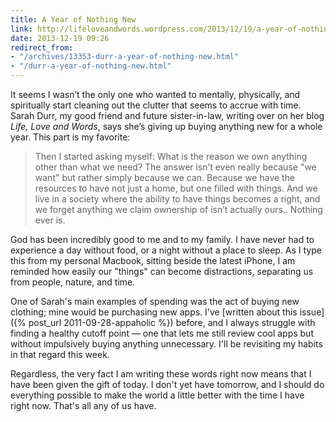 ```yaml
---
title: A Year of Nothing New
link: http://lifeloveandwords.wordpress.com/2013/12/19/a-year-of-nothing-new/
date: 2013-12-19 09:26
redirect_from:
- "/archives/13353-durr-a-year-of-nothing-new.html"
- "/durr-a-year-of-nothing-new.html"
---
```



It seems I wasn’t the only one who wanted to mentally, physically, and spiritually start cleaning out the clutter that seems to accrue with time. Sarah Durr, my good friend and future sister-in-law, writing over on her blog _Life, Love and Words_, says she’s giving up buying anything new for a whole year. This part is my favorite: 

> Then I started asking myself: What is the reason we own anything other than what we need? The answer isn’t even really because "we want" but rather simply because we can. Because we have the resources to have not just a home, but one filled with things. And we live in a society where the ability to have things becomes a right, and we forget anything we claim ownership of isn’t actually ours.. Nothing ever is.

God has been incredibly good to me and to my family. I have never had to experience a day without food, or a night without a place to sleep. As I type this from my personal Macbook, sitting beside the latest iPhone, I am reminded how easily our "things" can become distractions, separating us from people, nature, and time. 

One of Sarah's main examples of spending was the act of buying new clothing; mine would be purchasing new apps. I've [written about this issue]({% post_url 2011-09-28-appaholic %}) before, and I always struggle with finding a healthy cutoff point &mdash; one that lets me still review cool apps but without impulsively buying anything unnecessary. I'll be revisiting my habits in that regard this week. 

Regardless, the very fact I am writing these words right now means that I have been given the gift of today. I don't yet have tomorrow, and I should do everything possible to make the world a little better with the time I have right now. That's all any of us have. 
